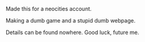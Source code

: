 Made this for a neocities account.

Making a dumb game and a stupid dumb webpage.

Details can be found nowhere. Good luck, future me.